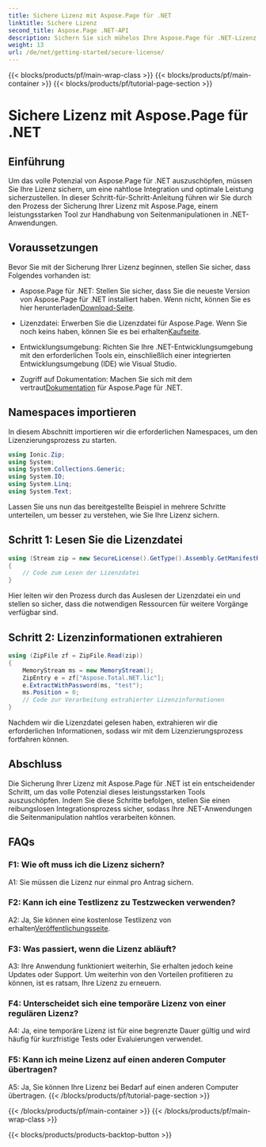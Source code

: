 ```yaml
---
title: Sichere Lizenz mit Aspose.Page für .NET
linktitle: Sichere Lizenz
second_title: Aspose.Page .NET-API
description: Sichern Sie sich mühelos Ihre Aspose.Page für .NET-Lizenz mit unserer Schritt-für-Schritt-Anleitung. Schöpfen Sie das volle Potenzial für eine nahtlose Seitenbearbeitung in Ihren .NET-Anwendungen aus.
weight: 13
url: /de/net/getting-started/secure-license/
---
```


{{< blocks/products/pf/main-wrap-class >}}
{{< blocks/products/pf/main-container >}}
{{< blocks/products/pf/tutorial-page-section >}}

# Sichere Lizenz mit Aspose.Page für .NET

## Einführung

Um das volle Potenzial von Aspose.Page für .NET auszuschöpfen, müssen Sie Ihre Lizenz sichern, um eine nahtlose Integration und optimale Leistung sicherzustellen. In dieser Schritt-für-Schritt-Anleitung führen wir Sie durch den Prozess der Sicherung Ihrer Lizenz mit Aspose.Page, einem leistungsstarken Tool zur Handhabung von Seitenmanipulationen in .NET-Anwendungen.

## Voraussetzungen

Bevor Sie mit der Sicherung Ihrer Lizenz beginnen, stellen Sie sicher, dass Folgendes vorhanden ist:

-  Aspose.Page für .NET: Stellen Sie sicher, dass Sie die neueste Version von Aspose.Page für .NET installiert haben. Wenn nicht, können Sie es hier herunterladen[Download-Seite](https://releases.aspose.com/page/net/).

-  Lizenzdatei: Erwerben Sie die Lizenzdatei für Aspose.Page. Wenn Sie noch keins haben, können Sie es bei erhalten[Kaufseite](https://purchase.aspose.com/buy).

- Entwicklungsumgebung: Richten Sie Ihre .NET-Entwicklungsumgebung mit den erforderlichen Tools ein, einschließlich einer integrierten Entwicklungsumgebung (IDE) wie Visual Studio.

-  Zugriff auf Dokumentation: Machen Sie sich mit dem vertraut[Dokumentation](https://reference.aspose.com/page/net/) für Aspose.Page für .NET.

## Namespaces importieren

In diesem Abschnitt importieren wir die erforderlichen Namespaces, um den Lizenzierungsprozess zu starten.


```csharp
using Ionic.Zip;
using System;
using System.Collections.Generic;
using System.IO;
using System.Linq;
using System.Text;
```

Lassen Sie uns nun das bereitgestellte Beispiel in mehrere Schritte unterteilen, um besser zu verstehen, wie Sie Ihre Lizenz sichern.

## Schritt 1: Lesen Sie die Lizenzdatei

```csharp
using (Stream zip = new SecureLicense().GetType().Assembly.GetManifestResourceStream("Aspose.Total.NET.lic.zip"))
{
    // Code zum Lesen der Lizenzdatei
}
```

Hier leiten wir den Prozess durch das Auslesen der Lizenzdatei ein und stellen so sicher, dass die notwendigen Ressourcen für weitere Vorgänge verfügbar sind.

## Schritt 2: Lizenzinformationen extrahieren

```csharp
using (ZipFile zf = ZipFile.Read(zip))
{
    MemoryStream ms = new MemoryStream();
    ZipEntry e = zf["Aspose.Total.NET.lic"];
    e.ExtractWithPassword(ms, "test");
    ms.Position = 0;
    // Code zur Verarbeitung extrahierter Lizenzinformationen
}
```

Nachdem wir die Lizenzdatei gelesen haben, extrahieren wir die erforderlichen Informationen, sodass wir mit dem Lizenzierungsprozess fortfahren können.

## Abschluss

Die Sicherung Ihrer Lizenz mit Aspose.Page für .NET ist ein entscheidender Schritt, um das volle Potenzial dieses leistungsstarken Tools auszuschöpfen. Indem Sie diese Schritte befolgen, stellen Sie einen reibungslosen Integrationsprozess sicher, sodass Ihre .NET-Anwendungen die Seitenmanipulation nahtlos verarbeiten können.

## FAQs

### F1: Wie oft muss ich die Lizenz sichern?

A1: Sie müssen die Lizenz nur einmal pro Antrag sichern.

### F2: Kann ich eine Testlizenz zu Testzwecken verwenden?

 A2: Ja, Sie können eine kostenlose Testlizenz von erhalten[Veröffentlichungsseite](https://releases.aspose.com/).

### F3: Was passiert, wenn die Lizenz abläuft?

A3: Ihre Anwendung funktioniert weiterhin, Sie erhalten jedoch keine Updates oder Support. Um weiterhin von den Vorteilen profitieren zu können, ist es ratsam, Ihre Lizenz zu erneuern.

### F4: Unterscheidet sich eine temporäre Lizenz von einer regulären Lizenz?

A4: Ja, eine temporäre Lizenz ist für eine begrenzte Dauer gültig und wird häufig für kurzfristige Tests oder Evaluierungen verwendet.

### F5: Kann ich meine Lizenz auf einen anderen Computer übertragen?

A5: Ja, Sie können Ihre Lizenz bei Bedarf auf einen anderen Computer übertragen.
{{< /blocks/products/pf/tutorial-page-section >}}

{{< /blocks/products/pf/main-container >}}
{{< /blocks/products/pf/main-wrap-class >}}

{{< blocks/products/products-backtop-button >}}
